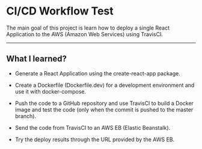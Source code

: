 # CI/CD Workflow Test

The main goal of this project is learn how to deploy a single React Application to the AWS (Amazon Web Services) using TravisCI.

---

## What I learned?

+ Generate a React Application using the create-react-app package.

+ Create a Dockerfile (Dockerfile.dev) for a development environment and use it with docker-compose.

+ Push the code to a GitHub repository and use TravisCI to build a Docker image and test the code (only when the commit is pushed to the master branch).

+ Send the code from TravisCI to an AWS EB (Elastic Beanstalk).

+ Try the deploy results through the URL provided by the AWS EB.